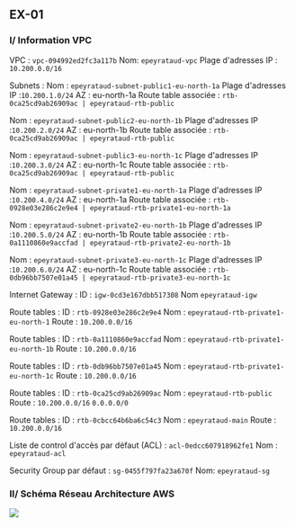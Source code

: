## EX-01

### I/ Information VPC

VPC : `vpc-094992ed2fc3a117b`
Nom: `epeyrataud-vpc`
Plage d'adresses IP : `10.200.0.0/16`

Subnets :
Nom : `epeyrataud-subnet-public1-eu-north-1a`
Plage d'adresses IP :`10.200.1.0/24`
AZ : eu-north-1a
Route table associée : `rtb-0ca25cd9ab26909ac | epeyrataud-rtb-public`

Nom : `epeyrataud-subnet-public2-eu-north-1b`
Plage d'adresses IP :`10.200.2.0/24`
AZ : eu-north-1b
Route table associée : `rtb-0ca25cd9ab26909ac | epeyrataud-rtb-public`

Nom : `epeyrataud-subnet-public3-eu-north-1c`
Plage d'adresses IP :`10.200.3.0/24`
AZ : eu-north-1c
Route table associée : `rtb-0ca25cd9ab26909ac | epeyrataud-rtb-public`

Nom : `epeyrataud-subnet-private1-eu-north-1a`
Plage d'adresses IP :`10.200.4.0/24`
AZ : eu-north-1a
Route table associée : `rtb-0928e03e286c2e9e4 | epeyrataud-rtb-private1-eu-north-1a`

Nom : `epeyrataud-subnet-private2-eu-north-1b`
Plage d'adresses IP :`10.200.5.0/24`
AZ : eu-north-1b
Route table associée : `rtb-0a1110860e9accfad | epeyrataud-rtb-private2-eu-north-1b`

Nom : `epeyrataud-subnet-private3-eu-north-1c`
Plage d'adresses IP :`10.200.6.0/24`
AZ : eu-north-1c
Route table associée : `rtb-0db96bb7507e01a45 | epeyrataud-rtb-private3-eu-north-1c`

Internet Gateway :
ID : `igw-0cd3e167dbb517308`
Nom `epeyrataud-igw`

Route tables :
ID : `rtb-0928e03e286c2e9e4`
Nom : `epeyrataud-rtb-private1-eu-north-1`
Route : `10.200.0.0/16`

Route tables :
ID : `rtb-0a1110860e9accfad`
Nom : `epeyrataud-rtb-private1-eu-north-1b`
Route : `10.200.0.0/16`

Route tables :
ID : `rtb-0db96bb7507e01a45`
Nom : `epeyrataud-rtb-private1-eu-north-1c`
Route : `10.200.0.0/16`

Route tables :
ID : `rtb-0ca25cd9ab26909ac`
Nom : `epeyrataud-rtb-public`
Route : `10.200.0.0/16` `0.0.0.0/0`

Route tables :
ID : `rtb-0cbcc64b6ba6c54c3`
Nom : `epeyrataud-main`
Route : `10.200.0.0/16`

Liste de control d'accès par défaut (ACL) :
`acl-0edcc607918962fe1`
Nom : `epeyrataud-acl`

Security Group par défaut :
`sg-0455f797fa23a670f`
Nom: `epeyrataud-sg`

### II/ Schéma Réseau Architecture AWS

![](./screen/schéma.png)

